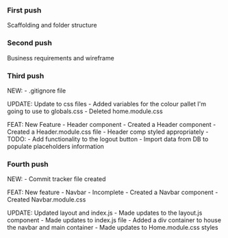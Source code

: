 ### First push
Scaffolding and folder structure

### Second push
Business requirements and wireframe

### Third push
NEW: 
    - .gitignore file

UPDATE: Update to css files
    - Added variables for the colour pallet I'm going to use to globals.css
    - Deleted home.module.css

FEAT: New Feature - Header component
    - Created a Header component 
    - Created a Header.module.css file
    - Header comp styled appropriately 
    - TODO: 
        - Add functionality to the logout button
        - Import data from DB to populate placeholders information 

### Fourth push
NEW: 
    - Commit tracker file created

FEAT: New feature - Navbar
    - Incomplete
    - Created a Navbar component
    - Created Navbar.module.css

UPDATE: Updated layout and index.js
    - Made updates to the layout.js component
    - Made updates to index.js file
        - Added a div container to house the navbar and main container
    - Made updates to Home.module.css styles